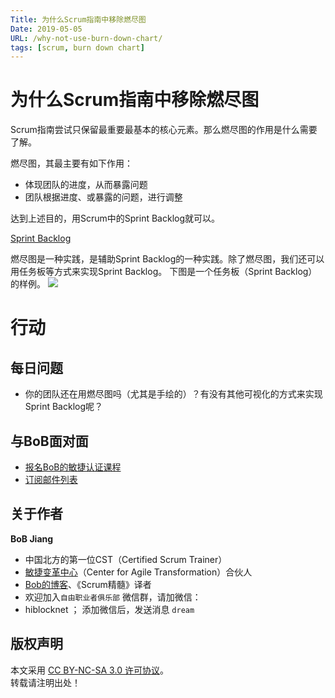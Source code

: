 ```yaml
---
Title: 为什么Scrum指南中移除燃尽图
Date: 2019-05-05
URL: /why-not-use-burn-down-chart/
tags: [scrum, burn down chart]
---
```


# 为什么Scrum指南中移除燃尽图
Scrum指南尝试只保留最重要最基本的核心元素。那么燃尽图的作用是什么需要了解。

燃尽图，其最主要有如下作用：
- 体现团队的进度，从而暴露问题
- 团队根据进度、或暴露的问题，进行调整

达到上述目的，用Scrum中的Sprint Backlog就可以。

[Sprint Backlog](https://scrumguides.org/scrum-guide.html#artifacts-sprintbacklog)

燃尽图是一种实践，是辅助Sprint Backlog的一种实践。除了燃尽图，我们还可以用任务板等方式来实现Sprint Backlog。
下图是一个任务板（Sprint Backlog）的样例。
![](/images/sprintbacklog-jd.png)

# 行动

## 每日问题
- 你的团队还在用燃尽图吗（尤其是手绘的）？有没有其他可视化的方式来实现Sprint Backlog呢？

## 与BoB面对面
- [报名BoB的敏捷认证课程](https://appmopev1px9533.h5.xiaoeknow.com/homepage)
- [订阅邮件列表](https://tinyletter.com/bobjiang)

## 关于作者
**BoB Jiang**

- 中国北方的第一位CST（Certified Scrum Trainer）  
- [敏捷变革中心](https://www.c4at.cn/)（Center for Agile Transformation）合伙人  
- [Bob的博客](http://www.bobjiang.com)、《Scrum精髓》译者
- 欢迎加入`自由职业者俱乐部` 微信群，请加微信：
- hiblocknet  ； 添加微信后，发送消息 `dream`

## 版权声明

本文采用 [CC BY-NC-SA 3.0 许可协议](https://creativecommons.org/licenses/by-nc-sa/3.0/deed.zh)。  
转载请注明出处！
